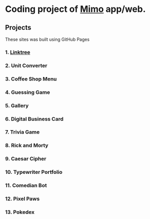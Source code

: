 # Coding project of [Mimo](https://mimo.org/) app/web.
## Projects
These sites was built using GitHub Pages
### 1. [Linktree](https://efedevdaniel.github.io/Mimo-Frontend-Projects/Linktree/index.html)

### 2. Unit Converter

### 3. Coffee Shop Menu

### 4. Guessing Game

### 5. Gallery

### 6. Digital Business Card

### 7. Trivia Game

### 8. Rick and Morty

### 9. Caesar Cipher

### 10. Typewriter Portfolio

### 11. Comedian Bot

### 12. Pixel Paws

### 13. Pokedex

